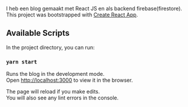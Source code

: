 I heb een blog gemaakt met React JS en als backend firebase(firestore). This project was bootstrapped with [Create React App](https://github.com/facebook/create-react-app).

## Available Scripts

In the project directory, you can run:

### `yarn start`

Runs the blog in the development mode.<br /> Open [http://localhost:3000](http://localhost:3000) to view it in the browser.

The page will reload if you make edits.<br /> You will also see any lint errors in the console.
